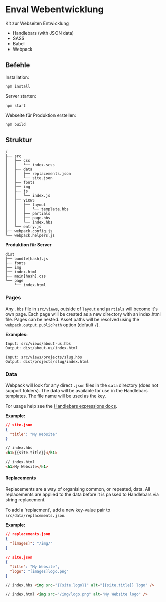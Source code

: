 # Enval Webentwicklung

Kit zur Webseiten Entwicklung

- Handlebars (with JSON data)
- SASS
- Babel
- Webpack

## Befehle

Installation:

```bash
npm install
```

Server starten:

```bash
npm start
```

Webseite für Produktion erstellen:

```bash
npm build
```

## Struktur

```
/
├── src
│   ├── css
│   │   └── index.scss
│   ├── data
│   │   ├── replacements.json
│   │   └── site.json
│   ├── fonts
│   ├── img
│   ├── js
│   │   └── index.js
│   ├── views
│   │   ├── layout
│   │   │   └── template.hbs
│   │   ├── partials
│   │   ├── page.hbs
│   │   └── index.hbs
│   └── entry.js
├── webpack.config.js
└── webpack.helpers.js
```

**Produktion für Server**

```
dist
├── bundle[hash].js
├── fonts
├── img
├── index.html
├── main[hash].css
└── page
    └── index.html
```

### Pages

Any `.hbs` file in `src/views`, outside of `layout` and `partials` will become it's own page. Each page will be created as a new directory with an index.html file. Pages can be nested. Asset paths will be resolved using the `webpack.output.publicPath` option (default `/`).

**Examples:**

```
Input: src/views/about-us.hbs
Output: dist/about-us/index.html

Input: src/views/projects/slug.hbs
Output: dist/projects/slug/index.html
```

### Data

Webpack will look for any direct `.json` files in the `data` directory (does not support folders). The data will be available for use in the Handlebars templates. The file name will be used as the key.

For usage help see the [Handlebars expressions docs](https://handlebarsjs.com/guide/expressions.html).

**Example:**

```json
// site.json
{
  "title": "My Website"
}
```

```html
// index.hbs
<h1>{{site.title}}</h1>
```

```html
// index.html
<h1>My Website</h1>
```

#### Replacements

Replacements are a way of organising common, or repeated, data. All replacements are applied to the data before it is passed to Handlebars via string replacement.

To add a 'replacment', add a new key-value pair to `src/data/replacements.json`.

**Example:**

```json
// replacements.json
{
  "[images]": "/img/"
}
```

```json
// site.json
{
  "title": "My Website",
  "logo": "[images]logo.png"
}
```

```html
// index.hbs <img src="{{site.logo}}" alt="{{site.title}} logo" />
```

```html
// index.html <img src="/img/logo.png" alt="My Website logo" />
```
